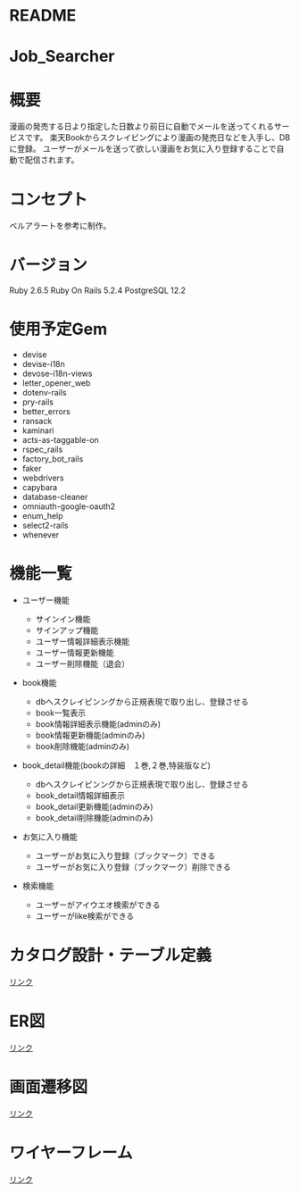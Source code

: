 # README

# Job_Searcher

# 概要

漫画の発売する日より指定した日数より前日に自動でメールを送ってくれるサービスです。
楽天Bookからスクレイピングにより漫画の発売日などを入手し、DBに登録。
ユーザーがメールを送って欲しい漫画をお気に入り登録することで自動で配信されます。

# コンセプト

ベルアラートを参考に制作。

# バージョン

Ruby 2.6.5
Ruby On Rails 5.2.4
PostgreSQL 12.2

# 使用予定Gem
* devise
* devise-i18n
* devose-i18n-views
* letter_opener_web
* dotenv-rails
* pry-rails
* better_errors
* ransack
* kaminari
* acts-as-taggable-on
* rspec_rails
* factory_bot_rails
* faker
* webdrivers
* capybara
* database-cleaner
* omniauth-google-oauth2
* enum_help
* select2-rails
* whenever


# 機能一覧
* ユーザー機能
    * サインイン機能
    * サインアップ機能
    * ユーザー情報詳細表示機能
    * ユーザー情報更新機能
    * ユーザー削除機能（退会）
    
* book機能
    * dbへスクレイピンングから正規表現で取り出し、登録させる
    * book一覧表示
    * book情報詳細表示機能(adminのみ)
    * book情報更新機能(adminのみ)
    * book削除機能(adminのみ)
    
* book_detail機能(bookの詳細　１巻,２巻,特装版など)
    * dbへスクレイピンングから正規表現で取り出し、登録させる
    * book_detail情報詳細表示
    * book_detail更新機能(adminのみ)
    * book_detail削除機能(adminのみ)

* お気に入り機能
    * ユーザーがお気に入り登録（ブックマーク）できる
    * ユーザーがお気に入り登録（ブックマーク）削除できる
    
    
* 検索機能
    * ユーザーがアイウエオ検索ができる
    * ユーザーがlike検索ができる
    

    
# カタログ設計・テーブル定義
[リンク](https://docs.google.com/spreadsheets/d/1gcogY-u-EWBGi_my7e6AriNvzbgEhNS0ZrMH3jK93cQ/edit#gid=1816941356)

# ER図
[リンク](https://drive.google.com/file/d/1u1FAe5Jabs9Z_OAAqu87Z4OwONGtIkEP/view?usp=sharing)

# 画面遷移図
[リンク](https://drive.google.com/file/d/1_y-Ar_xEQ4dSnEHaQw2AQCxsuBvj6GG9/view?usp=sharing)

# ワイヤーフレーム
[リンク](https://drive.google.com/file/d/1Siv6DOOUqoHAbZo_BMsOyTGMz89O71DX/view?usp=sharing)